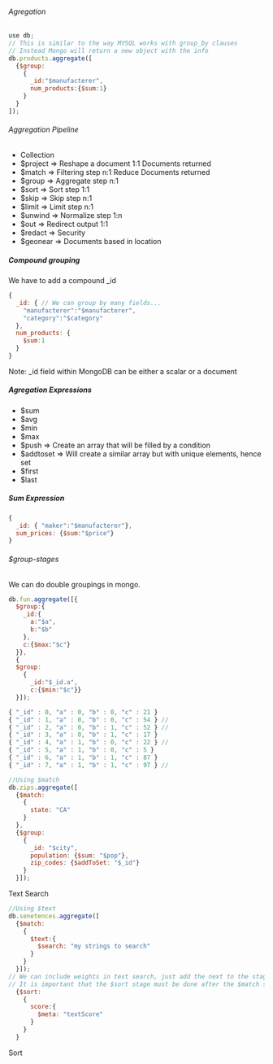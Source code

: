 ###### Agregation
```javascript
use db;
// This is similar to the way MYSQL works with group_by clauses
// Instead Mongo will return a new object with the info
db.products.aggregate([
  {$group:
    {
      _id:"$manufacterer",
      num_products:{$sum:1}
    }
  }
]);
```

###### Aggregation Pipeline

- Collection
- $project => Reshape a document 1:1 Documents returned
- $match => Filtering step n:1 Reduce Documents returned
- $group => Aggregate step n:1 
- $sort => Sort step 1:1
- $skip => Skip step n:1
- $limit => Limit step n:1
- $unwind => Normalize step 1:n
- $out => Redirect output 1:1
- $redact => Security
- $geonear => Documents based in location

##### Compound grouping

We have to add a compound _id

```javascript
{
  _id: { // We can group by many fields...
    "manufacterer":"$manufacterer",
    "category":"$category"
  },
  num_products: {
    $sum:1
  }
}
```

Note: _id field within MongoDB can be either a scalar or a document

##### Agregation Expressions

- $sum 
- $avg
- $min
- $max
- $push => Create an array that will be filled by a condition
- $addtoset => Will create a similar array but with unique elements, hence set
- $first
- $last

##### Sum Expression
```javascript
{
  _id: { "maker":"$manufacterer"},
  sum_prices: {$sum:"$price"}
}
```

###### $group-stages
We can do double groupings in mongo.
```javascript
db.fun.aggregate([{
  $group:{
    _id:{
      a:"$a",
      b:"$b"
    }, 
    c:{$max:"$c"}
  }},
  {
  $group:
    {
      _id:"$_id.a",
      c:{$min:"$c"}}
  }]);

{ "_id" : 0, "a" : 0, "b" : 0, "c" : 21 }
{ "_id" : 1, "a" : 0, "b" : 0, "c" : 54 } //
{ "_id" : 2, "a" : 0, "b" : 1, "c" : 52 } //
{ "_id" : 3, "a" : 0, "b" : 1, "c" : 17 }
{ "_id" : 4, "a" : 1, "b" : 0, "c" : 22 } // 
{ "_id" : 5, "a" : 1, "b" : 0, "c" : 5 }
{ "_id" : 6, "a" : 1, "b" : 1, "c" : 87 }
{ "_id" : 7, "a" : 1, "b" : 1, "c" : 97 } //
```

```javascript
//Using $match
db.zips.aggregate([
  {$match:
    {
      state: "CA"
    }
  },
  {$group:
    {
      _id: "$city",
      population: {$sum: "$pop"},
      zip_codes: {$addToSet: "$_id"}
    }
  }]);
```

Text Search 

```javascript
//Using $text
db.senetences.aggregate([
  {$match:
    {
      $text:{
        $search: "my strings to search"
      }
    }
  }]);
// We can include weights in text search, just add the next to the staging
// It is important that the $sort stage must be done after the $match since this stage is the only one that has the textScore index.
  {$sort:
    {
      score:{
        $meta: "textScore"
      }
    }
  }
```

Sort














